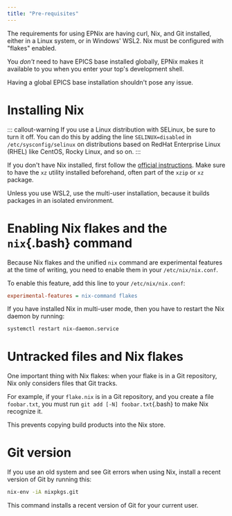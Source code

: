 ```yaml
---
title: "Pre-requisites"
---
```


The requirements for using EPNix are having curl, Nix, and Git installed,
either in a Linux system,
or in Windows' WSL2.
Nix must be configured with "flakes" enabled.

You *don't* need to have EPICS base installed globally,
EPNix makes it available to you
when you enter your top's development shell.

Having a global EPICS base installation shouldn't pose any issue.

# Installing Nix

::: callout-warning
If you use a Linux distribution with SELinux,
be sure to turn it off.
You can do this by adding the line `SELINUX=disabled` in `/etc/sysconfig/selinux` on distributions based on RedHat Enterprise Linux (RHEL) like CentOS, Rocky Linux, and so on.
:::

If you don't have Nix installed,
first follow the [official instructions].
Make sure to have the `xz` utility installed beforehand,
often part of the `xzip` or `xz` package.

Unless you use WSL2,
use the multi-user installation,
because it builds packages in an isolated environment.

  [official instructions]: https://nixos.org/download.html#download-nix

# Enabling Nix flakes and the `nix`{.bash} command

Because Nix flakes and the unified `nix` command are experimental features at the time of writing,
you need to enable them in your `/etc/nix/nix.conf`.

To enable this feature,
add this line to your `/etc/nix/nix.conf`:

``` ini
experimental-features = nix-command flakes
```

If you have installed Nix in multi-user mode,
then you have to restart the Nix daemon by running:

``` bash
systemctl restart nix-daemon.service
```

# Untracked files and Nix flakes

One important thing with Nix flakes:
when your flake is in a Git repository,
Nix only considers files that Git tracks.

For example,
if your `flake.nix` is in a Git repository,
and you create a file `foobar.txt`,
you must run `git add [-N] foobar.txt`{.bash} to make Nix recognize it.

This prevents copying build products into the Nix store.

# Git version

If you use an old system and see Git errors when using Nix,
install a recent version of Git by running this:

``` bash
nix-env -iA nixpkgs.git
```

This command installs a recent version of Git for your current user.

